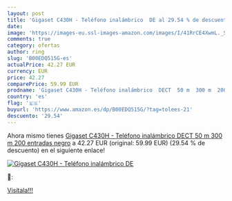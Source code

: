 ```yaml
---
layout: post
title: 'Gigaset C430H - Teléfono inalámbrico  DE al 29.54 % de descuento'
date: 
image: 'https://images-eu.ssl-images-amazon.com/images/I/41RrCE4XwmL._SL200_.jpg'
comments: true
category: ofertas
author: ring
slug: 'B00EDQ515G-es'
actualPrice: 42.27 EUR
currency: EUR
price: 42.27
comparePrice: 59.99 EUR
prodname: 'Gigaset C430H - Teléfono inalámbrico  DECT  50 m  300 m  200 entradas  negro'
country: 'es'
flag: '🇪🇸'
buyurl: 'https://www.amazon.es/dp/B00EDQ515G/?tag=tolees-21'
descuento: '29.54'
---
```


Ahora mismo tienes [Gigaset C430H - Teléfono inalámbrico  DECT  50 m  300 m  200 entradas  negro](https://www.amazon.es/dp/B00EDQ515G/?tag=tolees-21) a 42.27 EUR (original: 59.99 EUR) (29.54 %  de descuento) en el siguiente enlace!

[![Gigaset C430H - Teléfono inalámbrico  DE](https://images-eu.ssl-images-amazon.com/images/I/41RrCE4XwmL._SL200_.jpg)](https://www.amazon.es/dp/B00EDQ515G/?tag=tolees-21)

🔎:


[Visítala!!!](https://www.amazon.es/dp/B00EDQ515G/?tag=tolees-21)
